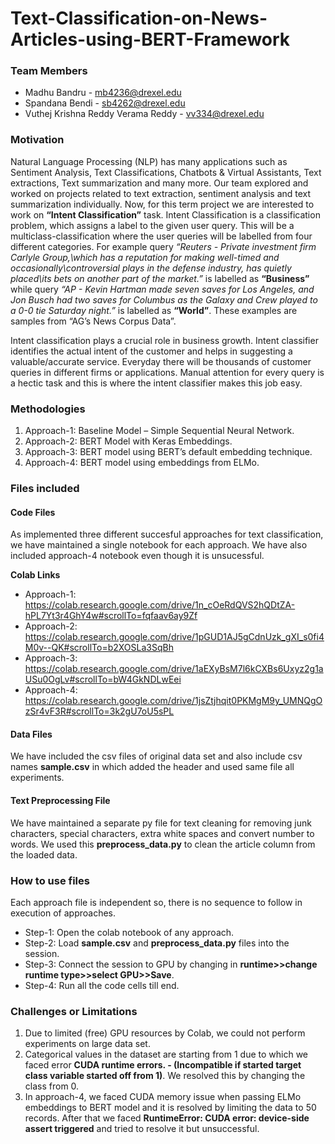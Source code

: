 # Text-Classification-on-News-Articles-using-BERT-Framework

### Team Members
* Madhu Bandru - mb4236@drexel.edu
* Spandana Bendi - sb4262@drexel.edu
* Vuthej Krishna Reddy Verama Reddy - vv334@drexel.edu

### Motivation

Natural Language Processing (NLP) has many applications such as Sentiment Analysis, Text Classifications, Chatbots & Virtual Assistants, Text extractions, Text summarization and many more. Our team explored and worked on projects related to text extraction, sentiment analysis and text summarization individually. Now, for this term project we are interested to work on <b>“Intent Classification”</b> task. Intent Classification is a classification problem, which assigns a label to the given user query. This will be a multiclass-classification where the user queries will be labelled from four different categories. For example query *“Reuters - Private investment firm Carlyle Group,\which has a reputation for making well-timed and occasionally\controversial plays in the defense industry, has quietly placed\its bets on another part of the market.”* is labelled as <b>“Business”</b> while query *“AP - Kevin Hartman made seven saves for Los Angeles, and Jon Busch had two saves for Columbus as the Galaxy and Crew played to a 0-0 tie Saturday night.”* is labelled as <b>“World”</b>.  These examples are samples from “AG’s News Corpus Data”.

Intent classification plays a crucial role in business growth. Intent classifier identifies the actual intent of the customer and helps in suggesting a valuable/accurate service. Everyday there will be thousands of customer queries in different firms or applications. Manual attention for every query is a hectic task and this is where the intent classifier makes this job easy.

### Methodologies

1.	Approach-1: Baseline Model – Simple Sequential Neural Network.
2.	Approach-2: BERT Model with Keras Embeddings.
3.	Approach-3: BERT model using BERT’s default embedding technique.
4.	Approach-4: BERT model using embeddings from ELMo.

### Files included

#### Code Files

As implemented three different succesful approaches for text classification, we have maintained a single notebook for each approach. We have also included approach-4 notebook even though it is unsucessful.

<b>Colab Links</b>
* Approach-1: https://colab.research.google.com/drive/1n_cOeRdQVS2hQDtZA-hPL7Yt3r4GhY4w#scrollTo=fqfaav6ay9Zf
* Approach-2: https://colab.research.google.com/drive/1pGUD1AJ5gCdnUzk_gXI_s0fi4M0v--QK#scrollTo=b2XOSLa3SqBh
* Approach-3: https://colab.research.google.com/drive/1aEXyBsM7l6kCXBs6Uxyz2g1aUSu0OgLv#scrollTo=bW4GkNDLwEei
* Approach-4: https://colab.research.google.com/drive/1jsZtjhqit0PKMgM9y_UMNQgOzSr4vF3R#scrollTo=3k2gU7oU5sPL

#### Data Files

We have included the csv files of original data set and also include csv names <b>sample.csv</b> in which added the header and used same file all experiments.

#### Text Preprocessing File

We have maintained a separate py file for text cleaning for removing junk characters, special characters, extra white spaces and convert number to words. We used this <b>preprocess_data.py</b> to clean the article column from the loaded data.

### How to use files
Each approach file is independent so, there is no sequence to follow in execution of approaches.
* Step-1: Open the colab notebook of any approach.
* Step-2: Load <b>sample.csv</b> and <b>preprocess_data.py</b> files into the session.
* Step-3: Connect the session to GPU by changing in <b>runtime>>change runtime type>>select GPU>>Save</b>.
* Step-4: Run all the code cells till end.

### Challenges or Limitations

1. Due to limited (free) GPU resources by Colab, we could not perform experiments on large data set.
2. Categorical values in the dataset are starting from 1 due to which we faced error <b>CUDA runtime errors. - (Incompatible if started target class variable started off from 1)</b>. We resolved this by changing the class from 0. 
3. In approach-4, we faced CUDA memory issue when passing ELMo embeddings to BERT model and it is resolved by limiting the data to 50 records. After that we faced <b>RuntimeError: CUDA error: device-side assert triggered</b> and tried to resolve it but unsuccessful. 
